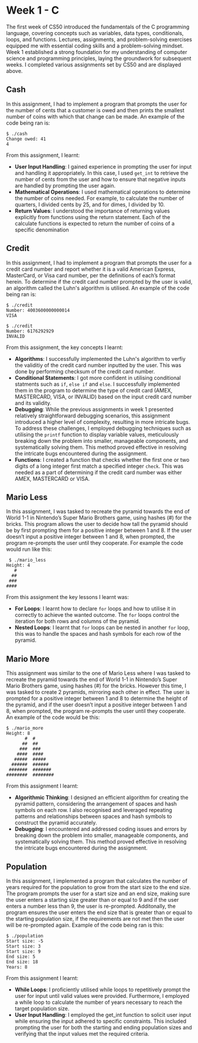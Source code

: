 # Week 1 - C
The first week of CS50  introduced the fundamentals of the C programming language, covering concepts such as variables,
data types, conditionals, loops, and functions.  Lectures, assignments, and problem-solving exercises equipped me with 
essential coding skills and a problem-solving mindset.  Week 1 established a strong foundation for my understanding of 
computer science and programming principles, laying the groundwork for subsequent weeks. I completed various assignments
set by CS50 and are displayed above.
## Cash
In this assignment, I had to implement a program that prompts the user for the number of cents that a customer is owed and then 
prints the smallest number of coins with which that change can be made. An example of the code being ran is:
```
$ ./cash
Change owed: 41
4
```
From this assignment, I learnt:
- **User Input Handling**: I gained experience in prompting the user for input and handling it appropriately. In this case, I used `get_int` to retrieve the number of cents from the user and how to ensure that negative inputs are handled by prompting the user again.
- **Mathematical Operations**: I used mathematical operations to determine the number of coins needed. For example, to calculate the number of quarters, I divided cents by 25, and for dimes, I divided by 10.
- **Return Values**: I understood the importance of returning values explicitly from functions using the return statement. Each of the calculate functions is expected to return the number of coins of a specific denomination


## Credit
In this assignment, I had to implement a program that prompts the user for a credit card number and report whether it is a valid American Express, MasterCard, or Visa card number, per the definitions of each’s format herein. To determine if the credit card number prompted by the user is valid, an algorithm called the Luhn's algorithm is utilised. An example of the code being ran is:
```
$ ./credit
Number: 4003600000000014
VISA
```

```
$ ./credit
Number: 6176292929
INVALID
```
From this assignment, the key concepts I learnt: 
- **Algorithms**: I successfully implemented the Luhn's algorithm to verfiy the validitiy of the credit card number inputted by the user. This was done by performing checksum of the credit card number.
- **Conditional Statements**: I got more confident in utilising conditional statments such as `if`, `else if` and `else`. I successfully implemented them in the program to determine the type of credit card (AMEX, MASTERCARD, VISA, or INVALID) based on the input credit card number and its validity.
- **Debugging**: While the previous assignments in week 1 presented relatively straightforward debugging scenarios, this assignment introduced a higher level of complexity, resulting in more intricate bugs. To address these challenges, I employed debugging techniques such as utilising the `printf` function to display variable values, meticulously breaking down the problem into smaller, manageable components, and systematically solving them. This method proved effective in resolving the intricate bugs encountered during the assignment.
- **Functions**: I created a function that checks whether the first one or two digits of a long integer first match a specified integer `check`. This was needed as a part of determining if the credit card number was either AMEX, MASTERCARD or VISA. 


## Mario Less
In this assignment, I was tasked to recreate the pyramid towards the end of World 1-1 in Nintendo’s Super Mario Brothers game, using hashes (#) for the bricks. This program allows the user to decide how tall the pyramid should be by first prompting them for a positive integer between 1 and 8. If the user doesn’t input a positive integer between 1 and 8, when prompted, the program re-prompts the user until they cooperate. 
For example the code would run like this:
```
 $ ./mario_less
Height: 4
   #
  ##
 ###
####
```
From this assignment the key lessons I learnt was:
- **For Loops**: I learnt how to declare `for` loops and how to utilise it in correctly to achieve the wanted outcome. The `for` loops control the iteration for both rows and columns of the pyramid.
- **Nested Loops**: I learnt that `for` loops can be nested in another `for` loop, this was to handle the spaces and hash symbols for each row of the pyramid.


## Mario More
This assignment was similar to the one of Mario Less where I was tasked to recreate the pyramid towards the end of World 1-1 in Nintendo’s Super Mario Brothers game, using hashes (#) for the bricks. However this time, I was tasked to create 2 pyramids, mirroring each other in effect. The user is prompted for a positive integer between 1 and 8 to determine the height of the pyramid, and if the user doesn’t input a positive integer between 1 and 8, when prompted, the program re-prompts the user until they cooperate. An example of the code would be this:
```
$ ./mario_more
Height: 8
       #  #
      ##  ##
     ###  ###
    ####  ####
   #####  #####
  ######  ######
 #######  #######
########  ########
```
From this assignment I learnt:
- **Algorithmic Thinking**:  I designed an efficient algorithm for creating the pyramid pattern, considering the arrangement of spaces and hash symbols on each row. I also recognised and leveraged repeating patterns and relationships between spaces and hash symbols to construct the pyramid accurately.
- **Debugging**: I encountered and addressed coding issues and errors by breaking down the problem into smaller, manageable components, and systematically solving them. This method proved effective in resolving the intricate bugs encountered during the assignment.


## Population
In this assignment, I implemented a program that calculates the number of years required for the population to grow from the start size to the end size. The program prompts the user for a start size and an end size, making sure the user enters a starting size greater than or equal to 9 and if the user enters a number less than 9, the user is re-prompted. Additonally, the program ensures the user enters the end size that is greater than or equal to the starting population size, if the requirements are not met then the user will be re-prompted again. Example of the code being ran is this:
```
$ ./population
Start size: -5
Start size: 3
Start size: 9
End size: 5
End size: 18
Years: 8
```
From this assignment I learnt:
- **While Loops**:  I proficiently utilised while loops to repetitively prompt the user for input until valid values were provided. Furthermore, I employed a while loop to calculate the number of years necessary to reach the target population size.
- **User Input Handling**: I employed the get_int function to solicit user input while ensuring the input adhered to specific constraints. This included prompting the user for both the starting and ending population sizes and verifying that the input values met the required criteria.
